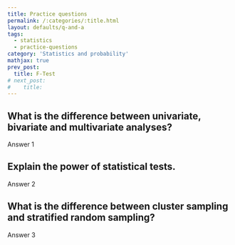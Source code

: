 ```yaml
---
title: Practice questions
permalink: /:categories/:title.html
layout: defaults/q-and-a
tags:
  - statistics
  - practice-questions
category: 'Statistics and probability'
mathjax: true
prev_post: 
  title: F-Test
# next_post: 
#    title: 
---
```


## What is the difference between univariate, bivariate and multivariate analyses?

Answer 1

## Explain the power of statistical tests.

Answer 2

## What is the difference between cluster sampling and stratified random sampling?

Answer 3
